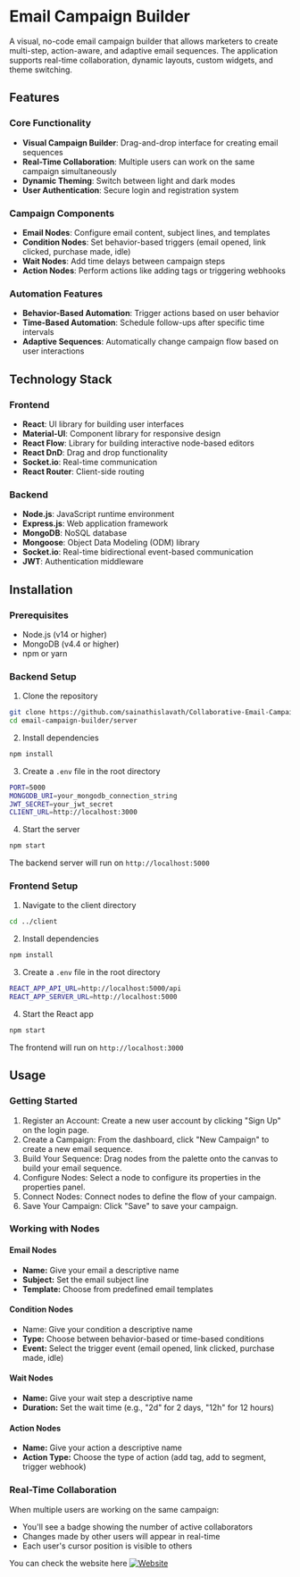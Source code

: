 # Email Campaign Builder

A visual, no-code email campaign builder that allows marketers to create multi-step, action-aware, and adaptive email sequences. The application supports real-time collaboration, dynamic layouts, custom widgets, and theme switching.

## Features

### Core Functionality
- **Visual Campaign Builder**: Drag-and-drop interface for creating email sequences
- **Real-Time Collaboration**: Multiple users can work on the same campaign simultaneously
- **Dynamic Theming**: Switch between light and dark modes
- **User Authentication**: Secure login and registration system

### Campaign Components
- **Email Nodes**: Configure email content, subject lines, and templates
- **Condition Nodes**: Set behavior-based triggers (email opened, link clicked, purchase made, idle)
- **Wait Nodes**: Add time delays between campaign steps
- **Action Nodes**: Perform actions like adding tags or triggering webhooks

### Automation Features
- **Behavior-Based Automation**: Trigger actions based on user behavior
- **Time-Based Automation**: Schedule follow-ups after specific time intervals
- **Adaptive Sequences**: Automatically change campaign flow based on user interactions

## Technology Stack

### Frontend
- **React**: UI library for building user interfaces
- **Material-UI**: Component library for responsive design
- **React Flow**: Library for building interactive node-based editors
- **React DnD**: Drag and drop functionality
- **Socket.io**: Real-time communication
- **React Router**: Client-side routing

### Backend
- **Node.js**: JavaScript runtime environment
- **Express.js**: Web application framework
- **MongoDB**: NoSQL database
- **Mongoose**: Object Data Modeling (ODM) library
- **Socket.io**: Real-time bidirectional event-based communication
- **JWT**: Authentication middleware

## Installation

### Prerequisites
- Node.js (v14 or higher)
- MongoDB (v4.4 or higher)
- npm or yarn

### Backend Setup

1. Clone the repository
```bash
git clone https://github.com/sainathislavath/Collaborative-Email-Campaign-Engine.git
cd email-campaign-builder/server
```
2. Install dependencies
```bash
npm install
```
3. Create a `.env` file in the root directory
```bash
PORT=5000
MONGODB_URI=your_mongodb_connection_string
JWT_SECRET=your_jwt_secret
CLIENT_URL=http://localhost:3000
```
4. Start the server
```bash
npm start
```
The backend server will run on `http://localhost:5000`

### Frontend Setup

1. Navigate to the client directory
```bash
cd ../client
```
2. Install dependencies
```bash
npm install
```
3. Create a `.env` file in the root directory
```bash
REACT_APP_API_URL=http://localhost:5000/api
REACT_APP_SERVER_URL=http://localhost:5000
```
4. Start the React app
```bash
npm start
```
The frontend will run on `http://localhost:3000`

## Usage 
### Getting Started 

1. Register an Account: Create a new user account by clicking "Sign Up" on the login page.
2. Create a Campaign: From the dashboard, click "New Campaign" to create a new email sequence.
3. Build Your Sequence: Drag nodes from the palette onto the canvas to build your email sequence.
4. Configure Nodes: Select a node to configure its properties in the properties panel.
5. Connect Nodes: Connect nodes to define the flow of your campaign.
6. Save Your Campaign: Click "Save" to save your campaign.

### Working with Nodes 
#### Email Nodes 

- <b>Name:</b> Give your email a descriptive name
- <b>Subject:</b> Set the email subject line
- <b>Template:</b> Choose from predefined email templates

#### Condition Nodes 

- <b></b>Name: Give your condition a descriptive name
- <b>Type:</b> Choose between behavior-based or time-based conditions
- <b>Event:</b> Select the trigger event (email opened, link clicked, purchase made, idle)

#### Wait Nodes 

- <b>Name:</b> Give your wait step a descriptive name
- <b>Duration:</b> Set the wait time (e.g., "2d" for 2 days, "12h" for 12 hours)

#### Action Nodes 

- <b>Name:</b> Give your action a descriptive name
- <b>Action Type:</b> Choose the type of action (add tag, add to segment, trigger webhook)

### Real-Time Collaboration 

When multiple users are working on the same campaign: 

- You'll see a badge showing the number of active collaborators
- Changes made by other users will appear in real-time
- Each user's cursor position is visible to others

You can check the website here [![Website](https://img.shields.io/badge/website-visit-blue?style=for-the-badge&logo=vercel)](https://collaborative-email-campaign-engine-roan.vercel.app/)